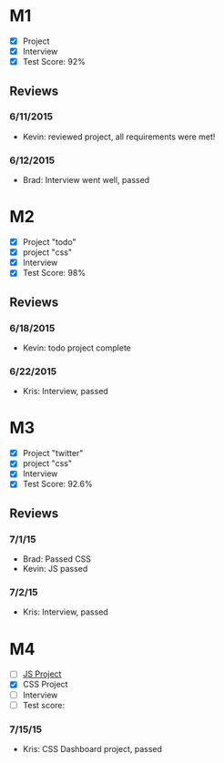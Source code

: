 
# M1

- [x] Project
- [x] Interview
- [x] Test Score: 92%

## Reviews

### 6/11/2015

- Kevin: reviewed project, all requirements were met!

### 6/12/2015

- Brad: Interview went well, passed

# M2

- [x] Project "todo"
- [x] project "css"
- [x] Interview
- [x] Test Score: 98%

## Reviews

### 6/18/2015

- Kevin: todo project complete

### 6/22/2015

- Kris: Interview, passed


# M3

- [x] Project "twitter"
- [x] project "css"
- [x] Interview
- [x] Test Score: 92.6%

## Reviews

### 7/1/15

- Brad: Passed CSS
- Kevin: JS passed

### 7/2/15

- Kris: Interview, passed

# M4

- [ ] [JS Project](https://github.com/troym9731/jQuery-Twitter-v2)
- [x] CSS Project
- [ ] Interview
- [ ] Test score:

### 7/15/15
- Kris: CSS Dashboard project, passed
